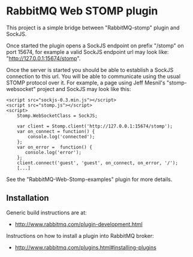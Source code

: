 RabbitMQ Web STOMP plugin
=========================

This project is a simple bridge between "RabbitMQ-stomp" plugin and
SockJS.

Once started the plugin opens a SockJS endpoint on prefix "/stomp" on
port 15674, for example a valid SockJS endpoint url may look like:
"http://127.0.0.1:15674/stomp".

Once the server is started you should be able to establish a SockJS
connection to this url. You will be able to communicate using the
usual STOMP protocol over it. For example, a page using Jeff Mesnil's
"stomp-websocket" project and SockJS may look like this:


    <script src="sockjs-0.3.min.js"></script>
    <script src="stomp.js"></script>
    <script>
        Stomp.WebSocketClass = SockJS;

        var client = Stomp.client('http://127.0.0.1:15674/stomp');
        var on_connect = function() {
            console.log('connected');
        };
        var on_error =  function() {
           console.log('error');
        };
        client.connect('guest', 'guest', on_connect, on_error, '/');
        [...]

See the "RabbitMQ-Web-Stomp-examples" plugin for more details.


Installation
------------

Generic build instructions are at:

 * http://www.rabbitmq.com/plugin-development.html

Instructions on how to install a plugin into RabbitMQ broker:

  * http://www.rabbitmq.com/plugins.html#installing-plugins

